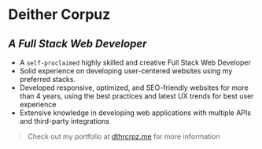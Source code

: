 # Deither Corpuz

## _A Full Stack Web Developer_
- A `self-proclaimed`  highly skilled and creative Full Stack Web Developer
- Solid experience on developing user-centered websites using my preferred stacks.
- Developed responsive, optimized, and SEO-friendly websites for more than 4 years, using the best practices and latest UX trends for best user experience
- Extensive knowledge in developing web applications with multiple APIs and third-party integrations

> Check out my portfolio at [dthrcrpz.me](https://dthrcrpz.dev) for more information